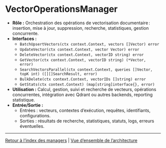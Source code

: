 # VectorOperationsManager

- **Rôle :** Orchestration des opérations de vectorisation documentaire : insertion, mise à jour, suppression, recherche, statistiques, gestion concurrente.
- **Interfaces :**
  - `BatchUpsertVectors(ctx context.Context, vectors []Vector) error`
  - `UpdateVector(ctx context.Context, vector Vector) error`
  - `DeleteVector(ctx context.Context, vectorID string) error`
  - `GetVector(ctx context.Context, vectorID string) (*Vector, error)`
  - `SearchVectorsParallel(ctx context.Context, queries []Vector, topK int) ([][]SearchResult, error)`
  - `BulkDelete(ctx context.Context, vectorIDs []string) error`
  - `GetStats(ctx context.Context) (map[string]interface{}, error)`
- **Utilisation :** Calcul, gestion, suivi et recherche de vecteurs, opérations concurrentes, intégration avec Qdrant ou autres backends, reporting statistique.
- **Entrée/Sortie :**
  - Entrées : vecteurs, contextes d’exécution, requêtes, identifiants, configurations.
  - Sorties : résultats de recherche, statistiques, statuts, logs, erreurs éventuelles.

---

[Retour à l’index des managers](INDEX.md) | [Vue d’ensemble de l’architecture](../ARCHITECTURE/ecosystem-overview.md)
